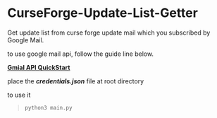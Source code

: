 # CurseForge-Update-List-Getter
Get update list from curse forge update mail which you subscribed by Google Mail.  

to use google mail api, follow the guide line below.

**[Gmial API QuickStart](https://developers.google.com/gmail/api/quickstart/python)**

place the __*credentials.json*__ file at root directory  

to use it  

>`python3 main.py`
